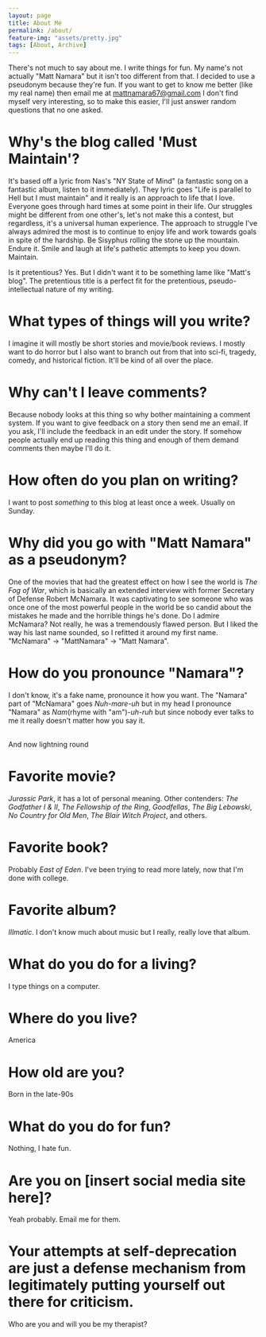 ```yaml
---
layout: page
title: About Me
permalink: /about/
feature-img: "assets/pretty.jpg"
tags: [About, Archive]
---
```

There's not much to say about me. I write things for fun. My name's not actually "Matt Namara" but it isn't too different from that.
I decided to use a pseudonym because they're fun. If you want to get to know me better (like my real name) then email me at mattnamara67@gmail.com
I don't find myself very interesting, so to make this easier, I'll just answer random questions that no one asked.

# Why's the blog called 'Must Maintain'?
It's based off a lyric from Nas's "NY State of Mind" (a fantastic song on a fantastic album, listen to it immediately). They
lyric goes "Life is parallel to Hell but I must maintain" and it really is an approach to life that I love. Everyone goes through hard times at some point in their life. Our struggles might be different from one other's, let's not make this a contest, but regardless, it's a universal human experience. The approach to struggle I've always admired the most is to continue to enjoy life and work towards goals in spite of the hardship. Be Sisyphus rolling the stone up the mountain. Endure it. Smile and laugh at life's pathetic attempts to keep you down. Maintain.

Is it pretentious? Yes. But I didn't want it to be something lame like "Matt's blog". The pretentious title is a perfect fit for the pretentious, pseudo-intellectual nature of my writing.

# What types of things will you write?
I imagine it will mostly be short stories and movie/book reviews. I mostly want to do horror but I also want to branch out from that into sci-fi, tragedy, comedy, and historical fiction. It'll be kind of all over the place.

# Why can't I leave comments?
Because nobody looks at this thing so why bother maintaining a comment system. If you want to give feedback on a story then send me an email. If you ask, I'll include the feedback in an edit under the story. If somehow people actually end up reading this thing and enough of them demand comments then maybe I'll do it.

# How often do you plan on writing?
I want to post *something* to this blog at least once a week. Usually on Sunday.

# Why did you go with "Matt Namara" as a pseudonym?
One of the movies that had the greatest effect on how I see the world is *The Fog of War*, which is basically an extended interview with former Secretary of Defense Robert McNamara. It was captivating to see someone who was once one of the most powerful people in the world be so candid about the mistakes he made and the horrible things he's done. Do I admire McNamara? Not really, he was a tremendously flawed person. But I liked the way his last name sounded, so I refitted it around my first name. "McNamara" -> "MattNamara" -> "Matt Namara".

# How do you pronounce "Namara"?
I don't know, it's a fake name, pronounce it how you want. The "Namara" part of "McNamara" goes *Nuh-mare-uh* but in my head I pronounce "Namara" as *Nam*(rhyme with "am")-*uh*-*ruh* but since nobody ever talks to me it really doesn't matter how you say it.

<br />
And now lightning round

# Favorite movie?
*Jurassic Park*, it has a lot of personal meaning. Other contenders: *The Godfather I & II*, *The Fellowship of the Ring*, *Goodfellas*, *The Big Lebowski*, *No Country for Old Men*, *The Blair Witch Project*, and others.

# Favorite book?
Probably *East of Eden*. I've been trying to read more lately, now that I'm done with college.

# Favorite album?
*Illmatic*. I don't know much about music but I really, really love that album.

# What do you do for a living?
I type things on a computer.

# Where do you live?

America

# How old are you?

Born in the late-90s

# What do you do for fun?
Nothing, I hate fun.

# Are you on [insert social media site here]?
Yeah probably. Email me for them.

# Your attempts at self-deprecation are just a defense mechanism from legitimately putting yourself out there for criticism.
Who are you and will you be my therapist?
